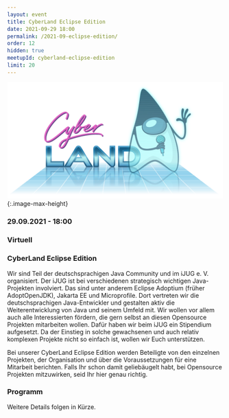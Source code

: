 ```yaml
---
layout: event
title: CyberLand Eclipse Edition
date: 2021-09-29 18:00
permalink: /2021-09-eclipse-edition/
order: 12
hidden: true
meetupId: cyberland-eclipse-edition
limit: 20
---
```


![Logo](/assets/logo/cyberland_light_bg.png){:.image-max-height}

### <i class="fas fa-lg fa-calendar"></i> 29.09.2021 - 18:00

### <i class="fas fa-lg fa-globe"></i> Virtuell

### <i class="fas fa-lg fa-tv"></i> CyberLand Eclipse Edition

Wir sind Teil der deutschsprachigen Java Community und im iJUG e. V. organisiert. Der iJUG ist bei verschiedenen strategisch wichtigen Java-Projekten involviert. Das sind unter anderem Eclipse Adoptium (früher AdoptOpenJDK), Jakarta EE und Microprofile. Dort vertreten wir die deutschsprachigen Java-Entwickler und gestalten aktiv die Weiterentwicklung von Java und seinem Umfeld mit. Wir wollen vor allem auch alle Interessierten fördern, die gern selbst an diesen Opensource Projekten mitarbeiten wollen. Dafür haben wir beim iJUG ein Stipendium aufgesetzt. Da der Einstieg in solche gewachsenen und auch relativ komplexen Projekte nicht so einfach ist, wollen wir Euch unterstützen.

Bei unserer CyberLand Eclipse Edition werden Beteiligte von den einzelnen Projekten, der Organisation und über die Voraussetzungen für eine Mitarbeit berichten. Falls Ihr schon damit geliebäugelt habt, bei Opensource Projekten mitzuwirken, seid Ihr hier genau richtig. 

### Programm

Weitere Details folgen in Kürze.  
